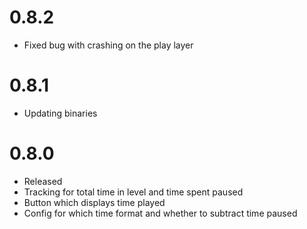 # 0.8.2
- Fixed bug with crashing on the play layer

# 0.8.1
- Updating binaries

# 0.8.0
- Released
- Tracking for total time in level and time spent paused
- Button which displays time played
- Config for which time format and whether to subtract time paused
